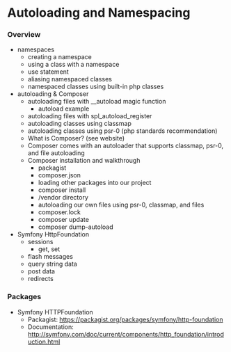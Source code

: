 Autoloading and Namespacing
===========================

### Overview

* namespaces
	* creating a namespace
	* using a class with a namespace
	* use statement
	* aliasing namespaced classes
	* namespaced classes using built-in php classes
* autoloading & Composer
	* autoloading files with __autoload magic function
		* autoload example
	* autoloading files with spl_autoload_register
	* autoloading classes using classmap
	* autoloading classes using psr-0 (php standards recommendation)
	* What is Composer? (see website)
	* Composer comes with an autoloader that supports classmap, psr-0, and file autoloading
	* Composer installation and walkthrough
		* packagist
		* composer.json
		* loading other packages into our project
		* composer install
		* /vendor directory
		* autoloading our own files using psr-0, classmap, and files
		* composer.lock
		* composer update
		* composer dump-autoload
* Symfony HttpFoundation
	* sessions
		* get, set
	* flash messages
	* query string data
	* post data
	* redirects

### Packages

* Symfony HTTPFoundation
	* Packagist: https://packagist.org/packages/symfony/http-foundation
	* Documentation: http://symfony.com/doc/current/components/http_foundation/introduction.html

